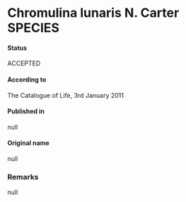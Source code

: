 Chromulina lunaris N. Carter SPECIES
=======

#### Status
ACCEPTED

#### According to
The Catalogue of Life, 3rd January 2011

#### Published in
null

#### Original name
null

### Remarks
null